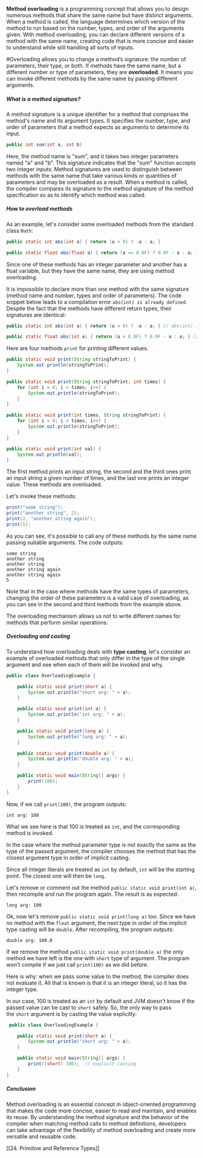 **Method overloading** is a programming concept that allows you to design numerous methods that share the same name but have distinct arguments. When a method is called, the language determines which version of the method to run based on the number, types, and order of the arguments given. With method overloading, you can declare different versions of a method with the same name, creating code that is more concise and easier to understand while still handling all sorts of inputs.

#Overloading allows you to change a method’s signature: the number of parameters, their type, or both. If methods have the same name, but a different number or type of parameters, they are **overloaded**. It means you can invoke different methods by the same name by passing different arguments.

##### What is a method signature?

A method signature is a unique identifier for a method that comprises the method's name and its argument types. It specifies the number, type, and order of parameters that a method expects as arguments to determine its input.

```java
public int sum(int a, int b)
```

Here, the method name is "sum", and it takes two integer parameters named "a" and "b". This signature indicates that the "sum" function accepts two integer inputs. Method signatures are used to distinguish between methods with the same name that take various kinds or quantities of parameters and may be overloaded as a result. When a method is called, the compiler compares its signature to the method signature of the method specification so as to identify which method was called.

##### How to overload methods

As an example, let's consider some overloaded methods from the standard class `Math`:

```java
public static int abs(int a) { return (a < 0) ? -a : a; }

public static float abs(float a) { return (a <= 0.0F) ? 0.0F - a : a; }
```

Since one of these methods has an integer parameter and another has a float variable, but they have the same name, they are using method overloading.

It is impossible to declare more than one method with the same signature (method name and number, types and order of parameters). The code snippet below leads to a compilation error `abs(int) is already defined`. Despite the fact that the methods have different return types, their signatures are identical:

```java
public static int abs(int a) { return (a < 0) ? -a : a; } // abs(int) is already defined

public static float abs(int a) { return (a < 0.0F) ? 0.0F - a : a; } // abs(int) is already defined
```

Here are four methods `print` for printing different values.

```java
public static void print(String stringToPrint) {
    System.out.println(stringToPrint);
}

public static void print(String stringToPrint, int times) {
    for (int i = 0; i < times; i++) {
        System.out.println(stringToPrint);
    }
}

public static void print(int times, String stringToPrint) {
    for (int i = 0; i < times; i++) {
        System.out.println(stringToPrint);
    }
}

public static void print(int val) {
    System.out.println(val);
}
```

The first method prints an input string, the second and the third ones print an input string a given number of times, and the last one prints an integer value. These methods are overloaded.

Let's invoke these methods:

```java
print("some string");
print("another string", 2);
print(2, "another string again");
print(5);
```

As you can see, it's possible to call any of these methods by the same name passing suitable arguments. The code outputs:

```no-highlight
some string
another string
another string
another string again
another string again
5
```

Note that in the case where methods have the same types of parameters, changing the order of these parameters is a valid case of overloading, as you can see in the second and third methods from the example above.

The overloading mechanism allows us not to write different names for methods that perform similar operations.

##### Overloading and casting

To understand how overloading deals with **type casting**, let's consider an example of overloaded methods that only differ in the type of the single argument and see when each of them will be invoked and why.

```java
public class OverloadingExample {

    public static void print(short a) {
        System.out.println("short arg: " + a);
    }

    public static void print(int a) {
        System.out.println("int arg: " + a);
    }

    public static void print(long a) {
        System.out.println("long arg: " + a);
    }

    public static void print(double a) {
        System.out.println("double arg: " + a);
    }

    public static void main(String[] args) {
        print(100);
    }
}
```

Now, if we call `print(100)`, the program outputs:

```no-highlight
int arg: 100
```

What we see here is that 100 is treated as `int`, and the corresponding method is invoked.

In the case where the method parameter type is not exactly the same as the type of the passed argument, the compiler chooses the method that has the closest argument type in order of implicit casting.

Since all integer literals are treated as `int` by default, `int` will be the starting point. The closest one will then be `long`.

Let's remove or comment out the method `public static void print(int a)`, then recompile and run the program again. The result is as expected:

```no-highlight
long arg: 100
```

Ok, now let's remove `public static void print(long a)` too. Since we have no method with the `float` argument, the next type in order of the implicit type casting will be `double`. After recompiling, the program outputs:

```no-highlight
double arg: 100.0
```

If we remove the method `public static void print(double a)` the only method we have left is the one with `short` type of argument. The program won't compile if we just call `print(100)` as we did before.

Here is why: when we pass some value to the method, the compiler does not evaluate it. All that is known is that it is an integer literal, so it has the integer type.

In our case, 100 is treated as an `int` by default and JVM doesn't know if the passed value can be cast to `short` safely. So, the only way to pass the `short` argument is by casting the value explicitly:

```java
 public class OverloadingExample {

    public static void print(short a) {
        System.out.println("short arg: " + a);
    }

    public static void main(String[] args) {
        print((short) 100);  // explicit casting 
    }
}
```

##### Conclusion

Method overloading is an essential concept in object-oriented programming that makes the code more concise, easier to read and maintain, and enables its reuse. By understanding the method signature and the behavior of the compiler when matching method calls to method definitions, developers can take advantage of the flexibility of method overloading and create more versatile and reusable code.

[[24. Primitive and Reference Types]]
